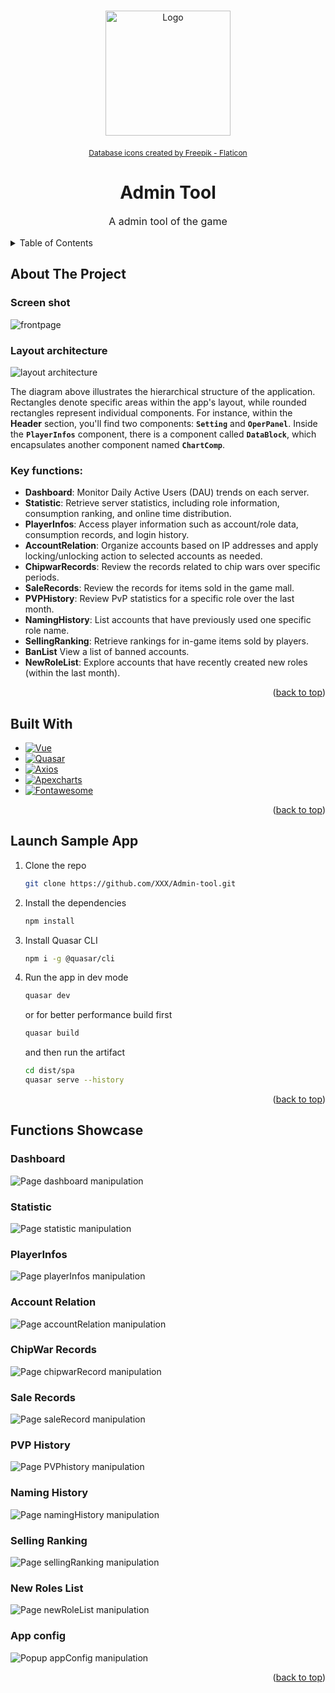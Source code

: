 <a name="readme-top"></a>

<!-- PROJECT LOGO -->
<br />
<div align="center">
  <a href="https://github.com/othneildrew/Best-README-Template">
    <img src="about/logo.png" alt="Logo" width="200">
  </a>
  <div style="font-size:12px;margin:20px;">
    <a href="https://www.flaticon.com/free-icons/database" title="database icons">
      Database icons created by Freepik - Flaticon
    </a>
  </div>

  <h1 align="center">Admin Tool</h1>

  <p align="center" style="font-size:16px">
    A admin tool of the game
    <br />
  </p>
</div>


<!-- TABLE OF CONTENTS -->
<details>
  <summary>Table of Contents</summary>
  <ol>
    <li>
      <a href="#about-the-project">About The Project</a>
    </li>
    <li><a href="#built-with">Built With</a></li>
    <li>
      <a href="#launch-sample-app">Launch sample app</a>
    </li>
    <li><a href="#functions-showcase">Functions Showcase</a></li>
  </ol>
</details>


<!-- ABOUT THE PROJECT -->
## About The Project

### Screen shot
  ![frontpage](/about/frontpage.png)

### Layout architecture
  ![layout architecture](/about/admin_tool_arch.png)

  The diagram above illustrates the hierarchical structure of the application. Rectangles denote specific areas within the app's layout, while rounded rectangles represent individual components. For instance, within the **Header** section, you'll find two components: **`Setting`** and **`OperPanel`**. Inside the **`PlayerInfos`** component, there is a component called **`DataBlock`**, which encapsulates another component named **`ChartComp`**.

### Key functions:
* **Dashboard**: Monitor Daily Active Users (DAU) trends on each server.
* **Statistic**: Retrieve server statistics, including role information, consumption ranking, and online time distribution.
* **PlayerInfos**: Access player information such as account/role data, consumption records, and login history.
* **AccountRelation**: Organize accounts based on IP addresses and apply locking/unlocking action to selected accounts as needed.
* **ChipwarRecords**:  Review the records related to chip wars over specific periods.
* **SaleRecords**: Review the records for items sold in the game mall.
* **PVPHistory**: Review PvP statistics for a specific role over the last month.
* **NamingHistory**: List accounts that have previously used one specific role name.
* **SellingRanking**: Retrieve rankings for in-game items sold by players.
* **BanList**  View a list of banned accounts.
* **NewRoleList**: Explore accounts that have recently created new roles (within the last month).

<p align="right">(<a href="#readme-top">back to top</a>)</p>


## Built With

* [![Vue][Vue-badge]][Vue-url]
* [![Quasar][Quasar-badge]][Vue-url]
* [![Axios][Axios-badge]][Axios-url]
* [![Apexcharts][Apexcharts-badge]][Apexcharts-url]
* [![Fontawesome][Fontawesome-badge]][Fontawesome-url]

<p align="right">(<a href="#readme-top">back to top</a>)</p>


## Launch Sample App

1. Clone the repo
   ```sh
   git clone https://github.com/XXX/Admin-tool.git
   ```
2. Install the dependencies
   ```sh
   npm install
   ```
3. Install Quasar CLI
   ```sh
   npm i -g @quasar/cli
   ```
4. Run the app in dev mode
   ```sh
   quasar dev
   ```
   or for better performance build first
   ```sh
   quasar build
   ```
   and then run the artifact
   ```sh
   cd dist/spa
   quasar serve --history
   ```

<p align="right">(<a href="#readme-top">back to top</a>)</p>


## Functions Showcase

### Dashboard
![Page dashboard manipulation](/about/operation-Dashboard-min.gif)

### Statistic
![Page statistic manipulation](/about/operation-Statistic-min.gif)

### PlayerInfos
![Page playerInfos manipulation](/about/operation-PlayerInfos-min.gif)

### Account Relation
![Page accountRelation manipulation](/about/operation-AccountRelation-min.gif)

### ChipWar Records
![Page chipwarRecord manipulation](/about/operation-ChipWarRecords-min.gif)

### Sale Records
![Page saleRecord manipulation](/about/operation-SaleRecords-min.gif)

### PVP History
![Page PVPhistory manipulation](/about/operation-PVPHistory-min.gif)

### Naming History
![Page namingHistory manipulation](/about/operation-NamingHistory-min.gif)

### Selling Ranking
![Page sellingRanking manipulation](/about/operation-SellingRanking-min.gif)

### New Roles List
![Page newRoleList manipulation](/about/operation-NewRolesList-min.gif)

### App config
![Popup appConfig manipulation](/about/operation-AppConfig-min.gif)

<p align="right">(<a href="#readme-top">back to top</a>)</p>


<!-- MARKDOWN LINKS & IMAGES -->
<!-- https://www.markdownguide.org/basic-syntax/#reference-style-links -->
[product-screenshot]: images/screenshot.png

[Vue-badge]: https://img.shields.io/badge/Vue.js-35495E?style=for-the-badge&logo=vuedotjs&logoColor=4FC08D
[Vue-url]: https://vuejs.org/
[Quasar-badge]: https://img.shields.io/badge/Quasar-blue?style=for-the-badge&logo=quasar
[Quasar-url]: https://quasar.dev/
[Apexcharts-badge]: https://img.shields.io/badge/Apexcharts-lightblue?style=for-the-badge&label=%20
[Apexcharts-url]: https://apexcharts.com/
[Axios-badge]: https://img.shields.io/badge/Axios-purple?style=for-the-badge&logo=axios
[Axios-url]: https://axios-http.com/
[Fontawesome-badge]: https://img.shields.io/badge/Font_awesome-lightyellow?style=for-the-badge&logo=fontawesome
[Fontawesome-url]: https://fontawesome.com/

[Next.js]: https://img.shields.io/badge/next.js-000000?style=for-the-badge&logo=nextdotjs&logoColor=white
[Next-url]: https://nextjs.org/
[React.js]: https://img.shields.io/badge/React-20232A?style=for-the-badge&logo=react&logoColor=61DAFB
[React-url]: https://reactjs.org/
[Angular.io]: https://img.shields.io/badge/Angular-DD0031?style=for-the-badge&logo=angular&logoColor=white
[Angular-url]: https://angular.io/
[Bootstrap.com]: https://img.shields.io/badge/Bootstrap-563D7C?style=for-the-badge&logo=bootstrap&logoColor=white
[Bootstrap-url]: https://getbootstrap.com
[JQuery.com]: https://img.shields.io/badge/jQuery-0769AD?style=for-the-badge&logo=jquery&logoColor=white
[JQuery-url]: https://jquery.com
